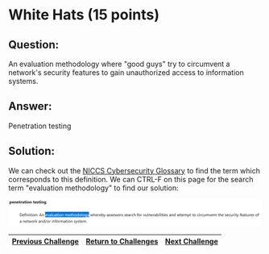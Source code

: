 # White Hats (15 points)

## Question:

An evaluation methodology where "good guys" try to circumvent a network's security features to gain unauthorized access to information systems.

## Answer:

Penetration testing

## Solution:

We can check out the [NICCS Cybersecurity Glossary](https://niccs.cisa.gov/about-niccs/cybersecurity-glossary) to find the term which corresponds to this definition. We can CTRL-F on this page for the search term "evaluation methodology" to find our solution:

[![glossary.png](glossary.png)](https://niccs.cisa.gov/about-niccs/cybersecurity-glossary)

| [Previous Challenge](/Challenges/Analyze/6/README.md) | [Return to Challenges](/Challenges/../../../#modules) | [Next Challenge](/Challenges/Analyze/8/README.md) |
| :------- | :-----: | ------: |